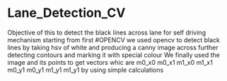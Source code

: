 # Lane_Detection_CV
Objective of this to detect the black lines across lane for self driving mechanism
starting from first
#OPENCV
we used opencv to detect black lines by taking hsv of white and producing a canny image across further detecting contours and marking it with special colour
We finally used the image and its points to get vectors whic are m0_x0 m0_x1 m1_x0 m1_x1 m0_y1 m0_y1 m1_y1 m1_y1 by using simple calculations
